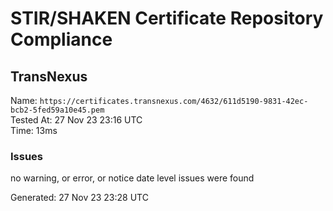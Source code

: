 # STIR/SHAKEN Certificate Repository Compliance

## TransNexus

Name: `https://certificates.transnexus.com/4632/611d5190-9831-42ec-bcb2-5fed59a10e45.pem`\
Tested At: 27 Nov 23 23:16 UTC\
Time: 13ms

### Issues

no warning, or error, or notice date level issues were found

Generated: 27 Nov 23 23:28 UTC